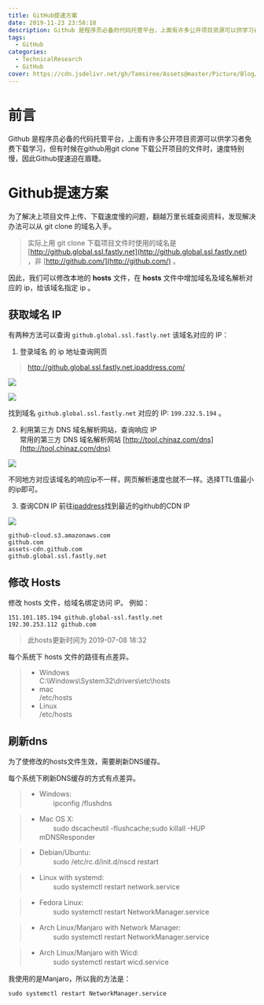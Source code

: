 ```yaml
---
title: GitHub提速方案
date: 2019-11-23 23:58:18
description: Github 是程序员必备的代码托管平台，上面有许多公开项目资源可以供学习者免费下载学习，但有时候在github用git clone 下载公开项目的文件时，速度特别慢，因此Github提速迫在眉睫。
tags:
  - GitHub
categories:
  - TechnicalResearch
  - GitHub
cover: https://cdn.jsdelivr.net/gh/Tamsiree/Assets@master/Picture/Blog/Cover/wallhaven-2ed16y.jpg
---
```


# 前言
Github 是程序员必备的代码托管平台，上面有许多公开项目资源可以供学习者免费下载学习，但有时候在github用git clone 下载公开项目的文件时，速度特别慢，因此Github提速迫在眉睫。

# Github提速方案
为了解决上项目文件上传、下载速度慢的问题，翻越万里长城查阅资料，发现解决办法可以从 git clone 的域名入手。  
> 实际上用 git clone 下载项目文件时使用的域名是 [http://github.global.ssl.fastly.net](http://github.global.ssl.fastly.net) ，非 [http://github.com/](http://github.com/) 。  

因此，我们可以修改本地的 **hosts** 文件，在 **hosts** 文件中增加域名及域名解析对应的 ip，给该域名指定 ip 。

## 获取域名 IP
有两种方法可以查询 `github.global.ssl.fastly.net` 该域名对应的 IP：  
1. 登录域名  的 ip 地址查询网页
> http://github.global.ssl.fastly.net.ipaddress.com/

![](https://cdn.jsdelivr.net/gh/Tamsiree/Assets@master/Picture/Blog/Post/20191124001009.png)

![](https://cdn.jsdelivr.net/gh/Tamsiree/Assets@master/Picture/Blog/Post/20191124001225.png)

找到域名 `github.global.ssl.fastly.net` 对应的 IP: `199.232.5.194` 。  

2. 利用第三方 DNS 域名解析网站，查询响应 IP  
常用的第三方 DNS 域名解析网站 [http://tool.chinaz.com/dns](http://tool.chinaz.com/dns)

![](https://cdn.jsdelivr.net/gh/Tamsiree/Assets@master/Picture/Blog/Post/20191124002601.png)

不同地方对应该域名的响应ip不一样，网页解析速度也就不一样。选择TTL值最小的ip即可。

3. 查询CDN IP
前往[ipaddress](https://www.ipaddress.com/)找到最近的github的CDN IP

![](https://cdn.jsdelivr.net/gh/Tamsiree/Assets@master/Picture/Blog/Post/owzawzjyse.png)

```
github-cloud.s3.amazonaws.com
github.com
assets-cdn.github.com
github.global.ssl.fastly.net
```

## 修改 Hosts

修改 hosts 文件，给域名绑定访问 IP。
例如： 
```hosts
151.101.185.194 github.global-ssl.fastly.net
192.30.253.112 github.com
```
> 此hosts更新时间为 2019-07-08 18:32

每个系统下 hosts 文件的路径有点差异。

> * Windows   
>     C:\Windows\System32\drivers\etc\hosts
> * mac  
>     /etc/hosts
> * Linux  
>     /etc/hosts

## 刷新dns
为了使修改的hosts文件生效，需要刷新DNS缓存。

每个系统下刷新DNS缓存的方式有点差异。

> * Windows:  
> 　　ipconfig /flushdns

> * Mac OS X:  
> 　　sudo dscacheutil -flushcache;sudo killall -HUP mDNSResponder

> * Debian/Ubuntu:  
> 　　sudo /etc/rc.d/init.d/nscd restart

> * Linux with systemd:  
> 　　sudo systemctl restart network.service

> * Fedora Linux:  
> 　　sudo systemctl restart NetworkManager.service

> * Arch Linux/Manjaro with Network Manager:  
> 　　sudo systemctl restart NetworkManager.service

> * Arch Linux/Manjaro with Wicd:  
> 　　sudo systemctl restart wicd.service

我使用的是Manjaro，所以我的方法是：
```
sudo systemctl restart NetworkManager.service
```